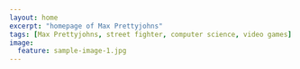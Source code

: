 ```yaml
---
layout: home
excerpt: "homepage of Max Prettyjohns"
tags: [Max Prettyjohns, street fighter, computer science, video games]
image:
  feature: sample-image-1.jpg
---
```

